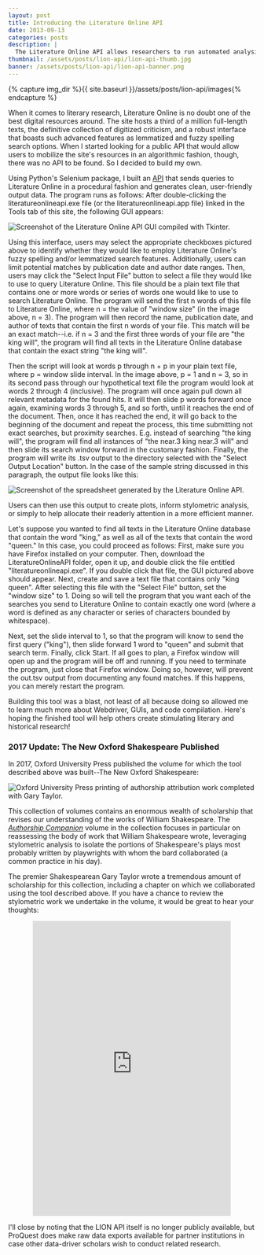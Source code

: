 ```yaml
---
layout: post
title: Introducing the Literature Online API
date: 2013-09-13
categories: posts
description: |
  The Literature Online API allows researchers to run automated analysis on nearly half a million classic works of literature.
thumbnail: /assets/posts/lion-api/lion-api-thumb.jpg
banner: /assets/posts/lion-api/lion-api-banner.png
---
```


{% capture img_dir %}{{ site.baseurl }}/assets/posts/lion-api/images{% endcapture %}

When it comes to literary research, Literature Online is no doubt one of the best digital resources around. The site hosts a third of a million full-length texts, the definitive collection of digitized criticism, and a robust interface that boasts such advanced features as lemmatized and fuzzy spelling search options. When I started looking for a public API that would allow users to mobilize the site's resources in an algorithmic fashion, though, there was no API to be found. So I decided to build my own.

Using Python's Selenium package, I built an [API](https://github.com/duhaime/Literature-Online-API) that sends queries to Literature Online in a procedural fashion and generates clean, user-friendly output data. The program runs as follows: After double-clicking the literatureonlineapi.exe file (or the literatureonlineapi.app file) linked in the Tools tab of this site, the following GUI appears:

<img class='medium' src='{{ img_dir }}/lion-api-mac.png' alt='Screenshot of the Literature Online API GUI compiled with Tkinter.' />

Using this interface, users may select the appropriate checkboxes pictured above to identify whether they would like to employ Literature Online's fuzzy spelling and/or lemmatized search features. Additionally, users can limit potential matches by publication date and author date ranges. Then, users may click the "Select Input File" button to select a file they would like to use to query Literature Online. This file should be a plain text file that contains one or more words or series of words one would like to use to search Literature Online. The program will send the first n words of this file to Literature Online, where n = the value of "window size" (in the image above, n = 3). The program will then record the name, publication date, and author of texts that contain the first n words of your file. This match will be an exact match--i.e. if n = 3 and the first three words of your file are "the king will", the program will find all texts in the Literature Online database that contain the exact string "the king will".

Then the script will look at words p through n + p in your plain text file, where p = window slide interval. In the image above, p = 1 and n = 3, so in its second pass through our hypothetical text file the program would look at words 2 through 4 (inclusive). The program will once again pull down all relevant metadata for the found hits. It will then slide p words forward once again, examining words 3 through 5, and so forth, until it reaches the end of the document. Then, once it has reached the end, it will go back to the beginning of the document and repeat the process, this time submitting not exact searches, but proximity searches. E.g. instead of searching "the king will", the program will find all instances of "the near.3 king near.3 will" and then slide its search window forward in the customary fashion. Finally, the program will write its .tsv output to the directory selected with the "Select Output Location" button. In the case of the sample string discussed in this paragraph, the output file looks like this:

<img class='medium' src='{{ img_dir }}/lion-api-sample-output.jpg' alt='Screenshot of the spreadsheet generated by the Literature Online API.' />

Users can then use this output to create plots, inform stylometric analysis, or simply to help allocate their readerly attention in a more efficient manner.

Let's suppose you wanted to find all texts in the Literature Online database that contain the word "king," as well as all of the texts that contain the word "queen." In this case, you could proceed as follows: First, make sure you have Firefox installed on your computer. Then, download the LiteratureOnlineAPI folder, open it up, and double click the file entitled "literatureonlineapi.exe". If you double click that file, the GUI pictured above should appear. Next, create and save a text file that contains only "king queen". After selecting this file with the "Select File" button, set the "window size" to 1. Doing so will tell the program that you want each of the searches you send to Literature Online to contain exactly one word (where a word is defined as any character or series of characters bounded by whitespace).

Next, set the slide interval to 1, so that the program will know to send the first query ("king"), then slide forward 1 word to "queen" and submit that search term. Finally, click Start. If all goes to plan, a Firefox window will open up and the program will be off and running. If you need to terminate the program, just close that Firefox window. Doing so, however, will prevent the out.tsv output from documenting any found matches. If this happens, you can merely restart the program.

Building this tool was a blast, not least of all because doing so allowed me to learn much more about Webdriver, GUIs, and code compilation. Here's hoping the finished tool will help others create stimulating literary and historical research!

### 2017 Update: The New Oxford Shakespeare Published

In 2017, Oxford University Press published the volume for which the tool described above was built--The New Oxford Shakespeare:

<img class='small' src='{{ img_dir }}/new-oxford-shakespeare.jpg' alt='Oxford University Press printing of authorship attribution work completed with Gary Taylor.'>

This collection of volumes contains an enormous wealth of scholarship that revises our understanding of the works of William Shakespeare. The <i>[Authorship Companion](https://books.google.com/books?id=jTG3DAEACAAJ)</i> volume in the collection focuses in particular on reassessing the body of work that William Shakespeare wrote, leveraging stylometric analysis to isolate the portions of Shakespeare's plays most probably written by playwrights with whom the bard collaborated (a common practice in his day).

The premier Shakespearean Gary Taylor wrote a tremendous amount of scholarship for this collection, including a chapter on which we collaborated using the tool described above. If you have a chance to review the stylometric work we undertake in the volume, it would be great to hear your thoughts:

<div class='iframe-container' style='width: 80%; margin-left: 10%;'>
  <iframe frameborder='0' width='100%' height='600' src='https://books.google.com/books?id=LBDxDQAAQBAJ&lpg=PA73&pg=PA67&printsec=frontcover&source=gbs_ViewAPI&output=embed#%257B%257D'></iframe>
</div>

I'll close by noting that the LION API itself is no longer publicly available, but ProQuest does make raw data exports available for partner institutions in case other data-driver scholars wish to conduct related research.
